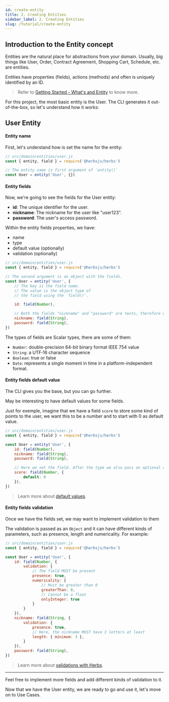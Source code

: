 ```yaml
---
id: create-entity
title: 2. Creating Entities
sidebar_label: 2. Creating Entities
slug: /tutorial/create-entity
---
```


## Introduction to the Entity concept

Entities are the natural place for abstractions from your domain. Usually, big things like User, Order, Contract Agreement, Shopping Cart, Schedule, etc. are entities.

Entities have properties (fields), actions (methods) and often is uniquely identified by an ID.

> Refer to [Getting Started - What's and Entity](/docs/entity/getting-started#whats-an-entity) to know more.

For this project, the most basic entity is the User. The CLI generates it out-of-the-box, so let's understand how it works:

## User Entity

#### Entity name

First, let's understand how is set the name for the entity:

```js
// src/domain/entities/user.js
const { entity, field } = require('@herbsjs/herbs')

// The entity name is first argument of `entity()`
const User = entity('User', {})
```

#### Entity fields

Now, we're going to see the fields for the User entity:

- **id**: The unique identifier for the user.
- **nickname**: The nickname for the user like "user123".
- **password**: The user's access password.

Within the entity fields properties, we have:

- name
- type
- default value (optionally)
- validation (optionally)

```js
// src/domain/entities/user.js
const { entity, field } = require('@herbsjs/herbs')

// The second argument is an object with the fields.
const User = entity('User', {
    // The key is the field name.
    // The value is the object type of
    // the field using the `field()`.

    id: field(Number),

    // Both the fields "nickname" and "password" are texts, therefore we are using `String`.
    nickname: field(String),
    password: field(String),
})
```

The types of fields are Scalar types, there are some of them:

- `Number`: double-precision 64-bit binary format IEEE 754 value
- `String`: a UTF‐16 character sequence
- `Boolean`: true or false
- `Date`: represents a single moment in time in a platform-independent format.

#### Entity fields default value

The CLI gives you the base, but you can go further.

May be interesting to have default values for some fields.

Just for exemple, imagine that we have a field `score` to store some kind of points to the user, we want this to be a number and to start with 0 as default value.

```js
// src/domain/entities/user.js
const { entity, field } = require('@herbsjs/herbs')

const User = entity('User', {
    id: field(Number),
    nickname: field(String),
    password: field(String),

    // Here we set the field. After the type we also pass an optional object with the key default as 0.
    score: field(Number, {
        default: 0
    }),
})
```

> Learn more about [default values](/docs/entity/features#default-value).

#### Entity fields validation

Once we have the fields set, we may want to implement validation to them

The validation is passed as an `Object` and it can have different kinds of parameters, such as presence, length and numericality. For example:

```js
// src/domain/entities/user.js
const { entity, field } = require('@herbsjs/herbs')

const User = entity('User', {
    id: field(Number, {
        validation: {
            // The field MUST be present
            presence: true,
            numericality: {
                // Must be greater than 0
                greaterThan: 0,
                // Cannot be a float
                onlyInteger: true
            }
        }
    }),
    nickname: field(String, {
        validation: {
            presence: true,
            // Here, the nickname MUST have 3 letters at least
            length: { minimum: 3 },
        }
    }),
    password: field(String),
})
```

> Learn more about [validations with Herbs](/docs/entity/validation).

---

Feel free to implement more fields and add different kinds of validation to it.

Now that we have the User entity, we are ready to go and use it, let's move on to Use Cases.
